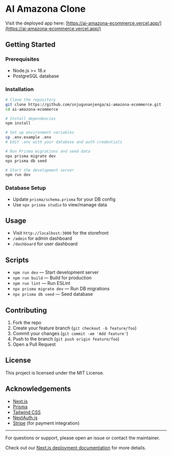 

# AI Amazona Clone

Visit the deployed app here: [https://ai-amazona-ecommerce.vercel.app/](https://ai-amazona-ecommerce.vercel.app/)


## Getting Started

### Prerequisites
- Node.js >= 18.x
- PostgreSQL database

### Installation

```bash
# Clone the repository
git clone https://github.com/snjugunanjenga/ai-amazona-ecommerce.git
cd ai-amazona-ecommerce

# Install dependencies
npm install

# Set up environment variables
cp .env.example .env
# Edit .env with your database and auth credentials

# Run Prisma migrations and seed data
npx prisma migrate dev
npx prisma db seed

# Start the development server
npm run dev
```

### Database Setup
- Update `prisma/schema.prisma` for your DB config
- Use `npx prisma studio` to view/manage data

## Usage
- Visit `http://localhost:3000` for the storefront
- `/admin` for admin dashboard
- `/dashboard` for user dashboard

## Scripts
- `npm run dev` — Start development server
- `npm run build` — Build for production
- `npm run lint` — Run ESLint
- `npx prisma migrate dev` — Run DB migrations
- `npx prisma db seed` — Seed database

## Contributing

1. Fork the repo
2. Create your feature branch (`git checkout -b feature/foo`)
3. Commit your changes (`git commit -am 'Add feature'`)
4. Push to the branch (`git push origin feature/foo`)
5. Open a Pull Request

## License

This project is licensed under the MIT License.

## Acknowledgements
- [Next.js](https://nextjs.org/)
- [Prisma](https://www.prisma.io/)
- [Tailwind CSS](https://tailwindcss.com/)
- [NextAuth.js](https://next-auth.js.org/)
- [Stripe](https://stripe.com/) (for payment integration)

---

For questions or support, please open an issue or contact the maintainer.

Check out our [Next.js deployment documentation](https://nextjs.org/docs/app/building-your-application/deploying) for more details.
